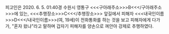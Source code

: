 피고인은 2020. 6. 5. 01:40경 수원시 영통구 <<<구아래주소>>>B<<</구아래주소>>>에 있는, <<<추행장소>>>C<<</추행장소>>> 앞길에서 피해자 <<<내국인이름>>>D<<</내국인이름>>>(여, 19세)이 전화통화를 하는 것을 보고 피해자에게 다가가, "혼자 왔냐"라고 말하며 갑자기 피해자를 양손으로 껴안아 강제로 추행하였다.